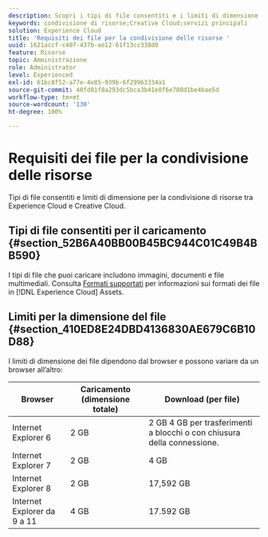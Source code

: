 ```yaml
---
description: Scopri i tipi di file consentiti e i limiti di dimensione per la condivisione di risorse tra Adobe Experience Cloud e Creative Cloud.
keywords: condivisione di risorse;Creative Cloud;servizi principali
solution: Experience Cloud
title: 'Requisiti dei file per la condivisione delle risorse '
uuid: 1621accf-c407-437b-ae12-61f13cc338d0
feature: Risorse
topic: Amministrazione
role: Administrator
level: Experienced
exl-id: 61bc8f52-a77e-4e85-939b-6f29963334a1
source-git-commit: 40fd81f8a293dc5bca3b41e8f6e708d1be4bae5d
workflow-type: tm+mt
source-wordcount: '130'
ht-degree: 100%

---
```


# Requisiti dei file per la condivisione delle risorse

Tipi di file consentiti e limiti di dimensione per la condivisione di risorse tra Experience Cloud e Creative Cloud.

## Tipi di file consentiti per il caricamento {#section_52B6A40BB00B45BC944C01C49B4BB590}

I tipi di file che puoi caricare includono immagini, documenti e file multimediali. Consulta [Formati supportati](https://helpx.adobe.com/it/experience-manager/brand-portal/using/brand-portal-supported-formats.html) per informazioni sui formati dei file in [!DNL Experience Cloud] Assets.

## Limiti per la dimensione del file {#section_410ED8E24DBD4136830AE679C6B10D88}

I limiti di dimensione dei file dipendono dal browser e possono variare da un browser all’altro:

| Browser | Caricamento (dimensione totale) | Download (per file) |
|--- |--- |--- |
| Internet Explorer 6 | 2 GB | 2 GB  4 GB per trasferimenti a blocchi o con chiusura della connessione. |
| Internet Explorer 7 | 2 GB | 4 GB |
| Internet Explorer 8 | 2 GB | 17,592 GB |
| Internet Explorer da 9 a 11 | 4 GB | 17.592 GB |
